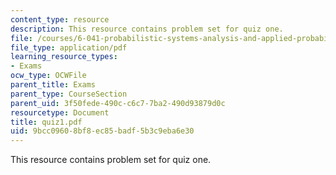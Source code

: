 ```yaml
---
content_type: resource
description: This resource contains problem set for quiz one.
file: /courses/6-041-probabilistic-systems-analysis-and-applied-probability-spring-2006/9bcc09608bf8ec85badf5b3c9eba6e30_quiz1.pdf
file_type: application/pdf
learning_resource_types:
- Exams
ocw_type: OCWFile
parent_title: Exams
parent_type: CourseSection
parent_uid: 3f50fede-490c-c6c7-7ba2-490d93879d0c
resourcetype: Document
title: quiz1.pdf
uid: 9bcc0960-8bf8-ec85-badf-5b3c9eba6e30
---
```

This resource contains problem set for quiz one.

